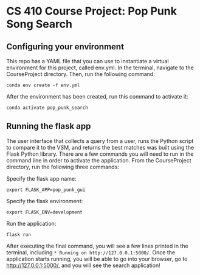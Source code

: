 # CS 410 Course Project: Pop Punk Song Search

## Configuring your environment

This repo has a YAML file that you can use to instantiate a virtual environment for this project, called env.yml. In the terminal, navigate to the CourseProject directory. Then, run the following command:

`conda env create -f env.yml`

After the environment has been created, run this command to activate it:

`conda activate pop_punk_search`

## Running the flask app

The user interface that collects a query from a user, runs the Python script to compare it to the VSM, and returns the best matches was built using the Flask Python library. There are a few commands you will need to run in the command line in order to activate the application. From the CourseProject directory, run the following three commands:

Specify the flask app name:

`export FLASK_APP=pop_punk_gui`

Specify the flask environment:

`export FLASK_ENV=development`

Run the application:

`flask run`

After executing the final command, you will see a few lines printed in the terminal, including `* Running on http://127.0.0.1:5000/`. Once the application starts running, you will be able to go into your browser, go to  http://127.0.0.1:5000/, and you will see the search application!
